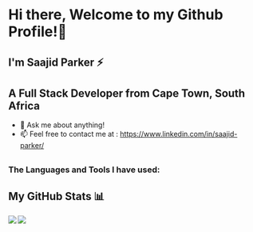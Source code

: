 # Hi there, Welcome to my Github Profile!👋
## I'm Saajid Parker ⚡
## A Full Stack Developer from Cape Town, South Africa

- 💬 Ask me about anything! 
- 📫 Feel free to contact me at : https://www.linkedin.com/in/saajid-parker/
## 
<h3 align="left">The Languages and Tools I have used:</h3>


## My GitHub Stats 📊
<a href="https://github.com/anuraghazra/github-readme-stats">
  <img align="left" src="https://github-readme-stats.vercel.app/api?username=saajidparker&count_private=true&show_icons=true&theme=radical" />
</a>
<a href="https://github.com/anuraghazra/convoychat">
  <img align="center" src="https://github-readme-stats.vercel.app/api/top-langs/?username=saajidparker" />
</a>
